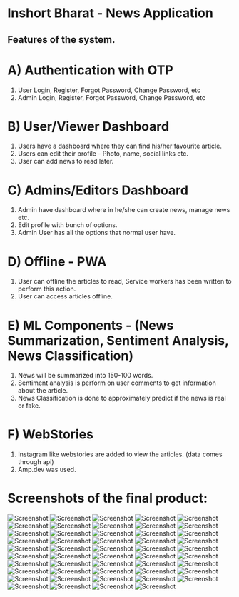 # Inshort Bharat - News Application

## Features of the system.
# A) Authentication with OTP
1) User Login, Register, Forgot Password, Change Password, etc
2) Admin Login, Register, Forgot Password, Change Password, etc

# B) User/Viewer Dashboard
1) Users have a dashboard where they can find his/her favourite article.
2) Users can edit their profile - Photo, name,  social links etc.
3) User can add news to read later.

# C) Admins/Editors Dashboard
1) Admin have dashboard where in he/she can create news, manage news etc.
2) Edit profile with bunch of options.
3) Admin User has all the options that normal user have.


# D) Offline - PWA 
1) User can offline the articles to read, Service workers has been written to perform this action.
2) User can access articles offline.

# E) ML Components - (News Summarization, Sentiment Analysis, News Classification) 
1) News will be summarized into 150-100 words.
2) Sentiment analysis is perform on user comments to get information about the article.
3) News Classification is done to approximately predict if the news is real or fake.

# F) WebStories
1) Instagram like webstories are added to view the articles. (data comes through api)
2) Amp.dev was used.

# Screenshots of the final product:
![Screenshot](https://raw.githubusercontent.com/neel-desh/Inshort-Bharat/main/Screenshot/NewsApp-AI-neel-desh%20(0).jpg)
![Screenshot](https://raw.githubusercontent.com/neel-desh/Inshort-Bharat/main/Screenshot/NewsApp-AI-neel-desh%20(1).jpg)
![Screenshot](https://raw.githubusercontent.com/neel-desh/Inshort-Bharat/main/Screenshot/NewsApp-AI-neel-desh%20(2).jpg)
![Screenshot](https://raw.githubusercontent.com/neel-desh/Inshort-Bharat/main/Screenshot/NewsApp-AI-neel-desh%20(3).jpg)
![Screenshot](https://raw.githubusercontent.com/neel-desh/Inshort-Bharat/main/Screenshot/NewsApp-AI-neel-desh%20(4).jpg)
![Screenshot](https://raw.githubusercontent.com/neel-desh/Inshort-Bharat/main/Screenshot/NewsApp-AI-neel-desh%20(5).jpg)
![Screenshot](https://raw.githubusercontent.com/neel-desh/Inshort-Bharat/main/Screenshot/NewsApp-AI-neel-desh%20(6).jpg)
![Screenshot](https://raw.githubusercontent.com/neel-desh/Inshort-Bharat/main/Screenshot/NewsApp-AI-neel-desh%20(7).jpg)
![Screenshot](https://raw.githubusercontent.com/neel-desh/Inshort-Bharat/main/Screenshot/NewsApp-AI-neel-desh%20(8).jpg)
![Screenshot](https://raw.githubusercontent.com/neel-desh/Inshort-Bharat/main/Screenshot/NewsApp-AI-neel-desh%20(9).jpg)
![Screenshot](https://raw.githubusercontent.com/neel-desh/Inshort-Bharat/main/Screenshot/NewsApp-AI-neel-desh%20(10).jpg)
![Screenshot](https://raw.githubusercontent.com/neel-desh/Inshort-Bharat/main/Screenshot/NewsApp-AI-neel-desh%20(11).jpg)
![Screenshot](https://raw.githubusercontent.com/neel-desh/Inshort-Bharat/main/Screenshot/NewsApp-AI-neel-desh%20(12).jpg)
![Screenshot](https://raw.githubusercontent.com/neel-desh/Inshort-Bharat/main/Screenshot/NewsApp-AI-neel-desh%20(13).jpg)
![Screenshot](https://raw.githubusercontent.com/neel-desh/Inshort-Bharat/main/Screenshot/NewsApp-AI-neel-desh%20(14).jpg)
![Screenshot](https://raw.githubusercontent.com/neel-desh/Inshort-Bharat/main/Screenshot/NewsApp-AI-neel-desh%20(15).jpg)
![Screenshot](https://raw.githubusercontent.com/neel-desh/Inshort-Bharat/main/Screenshot/NewsApp-AI-neel-desh%20(16).jpg)
![Screenshot](https://raw.githubusercontent.com/neel-desh/Inshort-Bharat/main/Screenshot/NewsApp-AI-neel-desh%20(17).jpg)
![Screenshot](https://raw.githubusercontent.com/neel-desh/Inshort-Bharat/main/Screenshot/NewsApp-AI-neel-desh%20(18).jpg)
![Screenshot](https://raw.githubusercontent.com/neel-desh/Inshort-Bharat/main/Screenshot/NewsApp-AI-neel-desh%20(19).jpg)
![Screenshot](https://raw.githubusercontent.com/neel-desh/Inshort-Bharat/main/Screenshot/NewsApp-AI-neel-desh%20(20).jpg)
![Screenshot](https://raw.githubusercontent.com/neel-desh/Inshort-Bharat/main/Screenshot/NewsApp-AI-neel-desh%20(21).jpg)
![Screenshot](https://raw.githubusercontent.com/neel-desh/Inshort-Bharat/main/Screenshot/NewsApp-AI-neel-desh%20(22).jpg)
![Screenshot](https://raw.githubusercontent.com/neel-desh/Inshort-Bharat/main/Screenshot/NewsApp-AI-neel-desh%20(23).jpg)
![Screenshot](https://raw.githubusercontent.com/neel-desh/Inshort-Bharat/main/Screenshot/NewsApp-AI-neel-desh%20(24).jpg)
![Screenshot](https://raw.githubusercontent.com/neel-desh/Inshort-Bharat/main/Screenshot/NewsApp-AI-neel-desh%20(25).jpg)
![Screenshot](https://raw.githubusercontent.com/neel-desh/Inshort-Bharat/main/Screenshot/NewsApp-AI-neel-desh%20(26).jpg)
![Screenshot](https://raw.githubusercontent.com/neel-desh/Inshort-Bharat/main/Screenshot/NewsApp-AI-neel-desh%20(27).jpg)
![Screenshot](https://raw.githubusercontent.com/neel-desh/Inshort-Bharat/main/Screenshot/NewsApp-AI-neel-desh%20(28).jpg)
![Screenshot](https://raw.githubusercontent.com/neel-desh/Inshort-Bharat/main/Screenshot/NewsApp-AI-neel-desh%20(29).jpg)
![Screenshot](https://raw.githubusercontent.com/neel-desh/Inshort-Bharat/main/Screenshot/NewsApp-AI-neel-desh%20(30).jpg)
![Screenshot](https://raw.githubusercontent.com/neel-desh/Inshort-Bharat/main/Screenshot/NewsApp-AI-neel-desh%20(31).jpg)
![Screenshot](https://raw.githubusercontent.com/neel-desh/Inshort-Bharat/main/Screenshot/NewsApp-AI-neel-desh%20(32).jpg)
![Screenshot](https://raw.githubusercontent.com/neel-desh/Inshort-Bharat/main/Screenshot/NewsApp-AI-neel-desh%20(33).jpg)
![Screenshot](https://raw.githubusercontent.com/neel-desh/Inshort-Bharat/main/Screenshot/NewsApp-AI-neel-desh%20(34).jpg)
![Screenshot](https://raw.githubusercontent.com/neel-desh/Inshort-Bharat/main/Screenshot/NewsApp-AI-neel-desh%20(35).jpg)
![Screenshot](https://raw.githubusercontent.com/neel-desh/Inshort-Bharat/main/Screenshot/NewsApp-AI-neel-desh%20(36).jpg)
![Screenshot](https://raw.githubusercontent.com/neel-desh/Inshort-Bharat/main/Screenshot/NewsApp-AI-neel-desh%20(37).jpg)
![Screenshot](https://raw.githubusercontent.com/neel-desh/Inshort-Bharat/main/Screenshot/NewsApp-AI-neel-desh%20(38).jpg)
![Screenshot](https://raw.githubusercontent.com/neel-desh/Inshort-Bharat/main/Screenshot/NewsApp-AI-neel-desh%20(39).jpg)
![Screenshot](https://raw.githubusercontent.com/neel-desh/Inshort-Bharat/main/Screenshot/NewsApp-AI-neel-desh%20(40).jpg)
![Screenshot](https://raw.githubusercontent.com/neel-desh/Inshort-Bharat/main/Screenshot/NewsApp-AI-neel-desh%20(41).jpg)
![Screenshot](https://raw.githubusercontent.com/neel-desh/Inshort-Bharat/main/Screenshot/NewsApp-AI-neel-desh%20(42).jpg)
![Screenshot](https://raw.githubusercontent.com/neel-desh/Inshort-Bharat/main/Screenshot/NewsApp-AI-neel-desh%20(43).jpg)
![Screenshot](https://raw.githubusercontent.com/neel-desh/Inshort-Bharat/main/Screenshot/NewsApp-AI-neel-desh%20(44).jpg)
![Screenshot](https://raw.githubusercontent.com/neel-desh/Inshort-Bharat/main/Screenshot/NewsApp-AI-neel-desh%20(45).jpg)
![Screenshot](https://raw.githubusercontent.com/neel-desh/Inshort-Bharat/main/Screenshot/NewsApp-AI-neel-desh%20(46).jpg)
![Screenshot](https://raw.githubusercontent.com/neel-desh/Inshort-Bharat/main/Screenshot/NewsApp-AI-neel-desh%20(47).jpg)
![Screenshot](https://raw.githubusercontent.com/neel-desh/Inshort-Bharat/main/Screenshot/NewsApp-AI-neel-desh%20(48).jpg)
